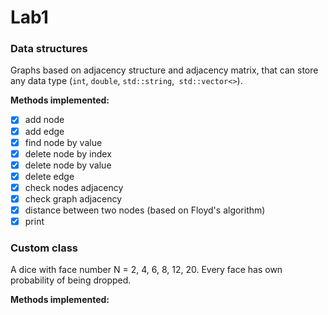 # Lab1
### Data structures
Graphs based on adjacency structure and adjacency matrix, that can store any data type (`int`, `double`, `std::string`,` std::vector<>`).

**Methods implemented:**
- [x] add node
- [x] add edge
- [x] find node by value
- [x] delete node by index
- [x] delete node by value
- [x] delete edge
- [x] check nodes adjacency
- [x] check graph adjacency
- [x] distance between two nodes (based on Floyd's algorithm)
- [x] print

### Custom class
A dice with face number N = 2, 4, 6, 8, 12, 20.
Every face has own probability of being dropped.

**Methods implemented:**
